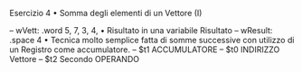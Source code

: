 Esercizio 4
• Somma degli elementi di un Vettore (I)

   – wVett: .word 5, 7, 3, 4,
• Risultato in una variabile Risultato
   – wResult: .space 4
• Tecnica molto semplice fatta di somme successive con utilizzo di un Registro come accumulatore.
   – $t1 ACCUMULATORE
   – $t0 INDIRIZZO Vettore
   – $t2 Secondo OPERANDO
